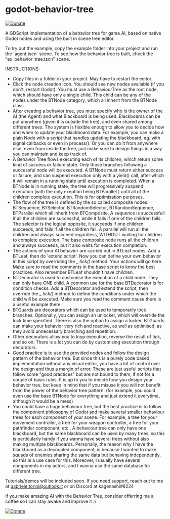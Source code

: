 # godot-behavior-tree
[![Donate](https://img.shields.io/badge/Donate-PayPal-green.svg)](http://paypal.me/GabrieleTorini) 

A GDScript implementation of a behavior tree for game AI, based on native Godot nodes and using the built in scene tree editor.

To try out the example, copy the example folder into your project and run the 'agent.tscn' scene. To see how the behavior tree is built, check the "ex_behavior_tree.tscn" scene.

INSTRUCTIONS:
- Copy files in a folder in your project. May have to restart the editor.
- Click the node creation icon. You should see new nodes available (if you don't, restart Godot). You must use a BehaviourTree as the root node, which should have only a single child. This child can be any of the nodes under the BTNode category, which all inherit from the BTNode class.
- After creating a behavior tree, you must specify who is the owner of the AI (the Agent) and what Blackboard is being used. Blackboards can be put anywhere (given it is outside the tree), and even shared among different trees. The system is flexible enough to allow you to decide how and when to update your blackboard data. For example, you can make a plain Node with a script that handles updating the blackboard, eg. with signal callbacks or even in process(). Or you can do it from anywhere else, even from inside the tree, just make sure to design things in a way you can maintain and keep track of.
- A Behavior Tree flows executing each of its children, which return some kind of success or failure state. Only those branches following a successful node will be executed.  A BTNode must return either success or failure, and can suspend execution only with a yield() call, after which it will remain in a running state until execution is completed. When a BTNode is in running state, the tree will progressively suspend execution (with the only exeption being BTParallel ) until all of the children complete execution. This is for optimisation purposes.
- The flow of the tree is defined by the so called composite nodes: BTSequence, BTSelector, BTRandomSelector, BTRandomSequence, BTParallel which all inherit from BTComposite. A sequence is successfull if all the children are successful, while it fails if one of the children fails. The selector is the logical opposite, it succeeds if one children succeeds, and fails if all the children fail. A parallel will run all the children and always succeed regardless, WITHOUT waiting for children to complete execution. The base composite node runs all the children and always succeeds, but it also waits for execution completion.
- The actions of your AI behavior are carried out in BTLeaf nodes. Add a BTLeaf, then do 'extend script'. Now you can define your own behavior in this script by overriding the _ _tick()_  method. Your actions will go here. Make sure to read the comments in the base script to know the best practices. Also remember BTLeaf shouldn't have children.
- BTDecorator is used to customise the execution of a child node. They can only have ONE child. A common use for the base BTDecorator is for condition checks. Add a BTDecorator and extend the script, then override the _ _tick()_ method to define the conditions under which the child will be executed. Make sure you read the comment cause there is a useful example there. 
- BTGuards are decorators which can be used to temporarily lock branches. Optionally, you can assign an unlocker, which will override the lock time specified. There is also the option to assign a locker. BTGuards can make your behavior very rich and reactive, as well as optimised, as they avoid unnecessary branching and repetition.
- Other decorators allow you to loop execution, reverse the result of tick, and so on. There is a lot you can do by customising execution through decorators.
- Good practice is to use the provided nodes and follow the design pattern of the behavior tree. But since this is a purely code based implementation without any visual editor, you have a lot of control over the design and thus a margin of error. These are just useful scripts that follow some "good practices" but are not bound to them, if not for a couple of basic rules. It is up to you to decide how you design your behavior tree, but keep in mind that if you misuse it you will not benefit from the power of the behavior tree pattern. (for example, you could even use the base BTNode for everything and just extend it everytime, although it would be a mess)
- You could have a huge behaviour tree, but the best practice is to follow the component philosophy of Godot and make several smaller behaviour trees for each component of your scene. For example, a tree for your movement controller, a tree for your weapon controller, a tree for your pathfinder component, etc.. A behaviour tree can only have one blackboard, but the same blackboard can be used by many trees, so this is particularly handy if you wanna have several trees without also making multiple blackboards. Personally, the reason why I have the blackboard as a decoupled component, is because I wanted to make squads of enemies sharing the same data but behaving independently, so this is a use case for this. Moreover, I usually have several components in my actors, and I wanna use the same database for different tree.


Tutorials/demos will be included soon. 
If you need support, reach out to me at gabriele.torini@outlook.it or on Discord at kagenashi#8224


If you make amazing AI with the Behavior Tree, consider offerring me a coffee so I can stay awake and improve it :)

[![Donate](https://img.shields.io/badge/Donate-PayPal-green.svg)](http://paypal.me/GabrieleTorini) 
